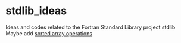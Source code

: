 # stdlib_ideas
Ideas and codes related to the Fortran Standard Library project stdlib
Maybe add [sorted array operations](https://github.com/sakura90/sorted-array-operations)
